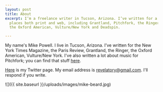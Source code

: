 ```yaml
---
layout: post
title: About
excerpt: I’m a freelance writer in Tucson, Arizona. I’ve written for a variety of
  places both print and web, including Grantland, Pitchfork, the Ringer, Rolling Stone,
  the Oxford American, Vulture/New York and Deadspin.

---
```

My name's Mike Powell. I live in Tucson, Arizona. I’ve written for the New York Times Magazine, the Paris Review, Grantland, the Ringer, the Oxford American, Vulture/New York. I've also written a lot about music for Pitchfork; you can find that stuff [here](https://pitchfork.com/staff/mike-powell/).

[Here](https://twitter.com/sternlunch) is my Twitter page. My email address is [revelatory@gmail.com](mailto:revelatory@gmail.com). I'll respond if you write. 

![]({{ site.baseurl }}/uploads/images/mike-beard.jpg)